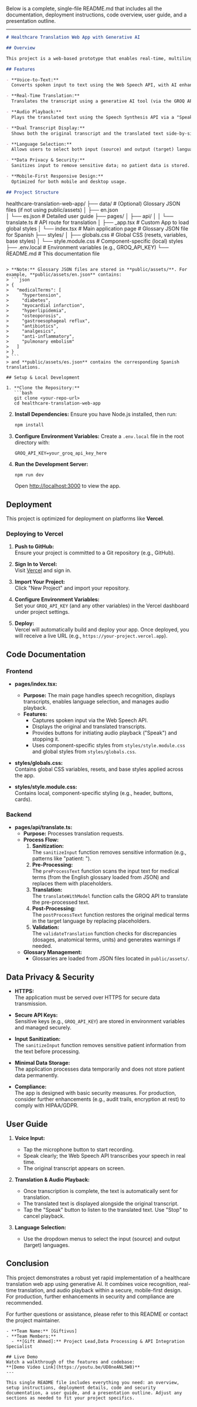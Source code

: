 Below is a complete, single-file README.md that includes all the documentation, deployment instructions, code overview, user guide, and a presentation outline.

---

```markdown
# Healthcare Translation Web App with Generative AI

## Overview

This project is a web-based prototype that enables real-time, multilingual translation between patients and healthcare providers. The app converts spoken input into text, provides a live transcript, and offers a translated version with audio playback. Generative AI tools are used for translation, and the Web Speech API is leveraged for voice recognition.

## Features

- **Voice-to-Text:**  
  Converts spoken input to text using the Web Speech API, with AI enhancements for medical terminology.

- **Real-Time Translation:**  
  Translates the transcript using a generative AI tool (via the GROQ API), preserving numbers, units, and medical terms.

- **Audio Playback:**  
  Plays the translated text using the Speech Synthesis API via a "Speak" button.

- **Dual Transcript Display:**  
  Shows both the original transcript and the translated text side-by-side.

- **Language Selection:**  
  Allows users to select both input (source) and output (target) languages.

- **Data Privacy & Security:**  
  Sanitizes input to remove sensitive data; no patient data is stored.

- **Mobile-First Responsive Design:**  
  Optimized for both mobile and desktop usage.

## Project Structure

```
healthcare-translation-web-app/
├── data/                      # (Optional) Glossary JSON files (if not using public/assets)
│   ├── en.json              
│   └── es.json           # Detailed user guide
├── pages/
│   ├── api/
│   │   └── translate.ts     # API route for translation
│   ├── _app.tsx             # Custom App to load global styles
│   └── index.tsx            # Main application page        # Glossary JSON file for Spanish
├── styles/
│   ├── globals.css          # Global CSS (resets, variables, base styles)
│   └── style.module.css     # Component-specific (local) styles
├── .env.local               # Environment variables (e.g., GROQ_API_KEY)
└── README.md                # This documentation file
```

> **Note:** Glossary JSON files are stored in **public/assets/**. For example, **public/assets/en.json** contains:
> ```json
> {
>   "medicalTerms": [
>     "hypertension",
>     "diabetes",
>     "myocardial infarction",
>     "hyperlipidemia",
>     "osteoporosis",
>     "gastroesophageal reflux",
>     "antibiotics",
>     "analgesics",
>     "anti-inflammatory",
>     "pulmonary embolism"
>   ]
> }
> ```
> and **public/assets/es.json** contains the corresponding Spanish translations.

## Setup & Local Development

1. **Clone the Repository:**
   ```bash
   git clone <your-repo-url>
   cd healthcare-translation-web-app
   ```

2. **Install Dependencies:**
   Ensure you have Node.js installed, then run:
   ```bash
   npm install
   ```

3. **Configure Environment Variables:**
   Create a `.env.local` file in the root directory with:
   ```env
   GROQ_API_KEY=your_groq_api_key_here
   ```

4. **Run the Development Server:**
   ```bash
   npm run dev
   ```
   Open [http://localhost:3000](http://localhost:3000) to view the app.

## Deployment

This project is optimized for deployment on platforms like **Vercel**.

### Deploying to Vercel

1. **Push to GitHub:**  
   Ensure your project is committed to a Git repository (e.g., GitHub).

2. **Sign In to Vercel:**  
   Visit [Vercel](https://vercel.com) and sign in.

3. **Import Your Project:**  
   Click "New Project" and import your repository.

4. **Configure Environment Variables:**  
   Set your `GROQ_API_KEY` (and any other variables) in the Vercel dashboard under project settings.

5. **Deploy:**  
   Vercel will automatically build and deploy your app. Once deployed, you will receive a live URL (e.g., `https://your-project.vercel.app`).

## Code Documentation

### Frontend

- **pages/index.tsx:**  
  - **Purpose:** The main page handles speech recognition, displays transcripts, enables language selection, and manages audio playback.
  - **Features:**  
    - Captures spoken input via the Web Speech API.
    - Displays the original and translated transcripts.
    - Provides buttons for initiating audio playback ("Speak") and stopping it.
    - Uses component-specific styles from `styles/style.module.css` and global styles from `styles/globals.css`.

- **styles/globals.css:**  
  Contains global CSS variables, resets, and base styles applied across the app.

- **styles/style.module.css:**  
  Contains local, component-specific styling (e.g., header, buttons, cards).

### Backend

- **pages/api/translate.ts:**  
  - **Purpose:** Processes translation requests.
  - **Process Flow:**
    1. **Sanitization:**  
       The `sanitizeInput` function removes sensitive information (e.g., patterns like "patient: <word>").
    2. **Pre-Processing:**  
       The `preProcessText` function scans the input text for medical terms (from the English glossary loaded from JSON) and replaces them with placeholders.
    3. **Translation:**  
       The `translateWithModel` function calls the GROQ API to translate the pre-processed text.
    4. **Post-Processing:**  
       The `postProcessText` function restores the original medical terms in the target language by replacing placeholders.
    5. **Validation:**  
       The `validateTranslation` function checks for discrepancies (dosages, anatomical terms, units) and generates warnings if needed.
  - **Glossary Management:**  
    - Glossaries are loaded from JSON files located in `public/assets/`.

## Data Privacy & Security

- **HTTPS:**  
  The application must be served over HTTPS for secure data transmission.

- **Secure API Keys:**  
  Sensitive keys (e.g., `GROQ_API_KEY`) are stored in environment variables and managed securely.

- **Input Sanitization:**  
  The `sanitizeInput` function removes sensitive patient information from the text before processing.

- **Minimal Data Storage:**  
  The application processes data temporarily and does not store patient data permanently.

- **Compliance:**  
  The app is designed with basic security measures. For production, consider further enhancements (e.g., audit trails, encryption at rest) to comply with HIPAA/GDPR.

## User Guide

1. **Voice Input:**
   - Tap the microphone button to start recording.
   - Speak clearly; the Web Speech API transcribes your speech in real time.
   - The original transcript appears on screen.

2. **Translation & Audio Playback:**
   - Once transcription is complete, the text is automatically sent for translation.
   - The translated text is displayed alongside the original transcript.
   - Tap the "Speak" button to listen to the translated text. Use "Stop" to cancel playback.

3. **Language Selection:**
   - Use the dropdown menus to select the input (source) and output (target) languages.


## Conclusion

This project demonstrates a robust yet rapid implementation of a healthcare translation web app using generative AI. It combines voice recognition, real-time translation, and audio playback within a secure, mobile-first design. For production, further enhancements in security and compliance are recommended.

For further questions or assistance, please refer to this README or contact the project maintainer.
```
- **Team Name:** [Giftivus]
- **Team Members:**
  - **[Gift Ahmed]:** Project Lead,Data Processing & API Integration Specialist

## Live Demo
Watch a walkthrough of the features and codebase:  
**[Demo Video Link](https://youtu.be/UD8neANL5W8)**
---

This single README file includes everything you need: an overview, setup instructions, deployment details, code and security documentation, a user guide, and a presentation outline. Adjust any sections as needed to fit your project specifics.